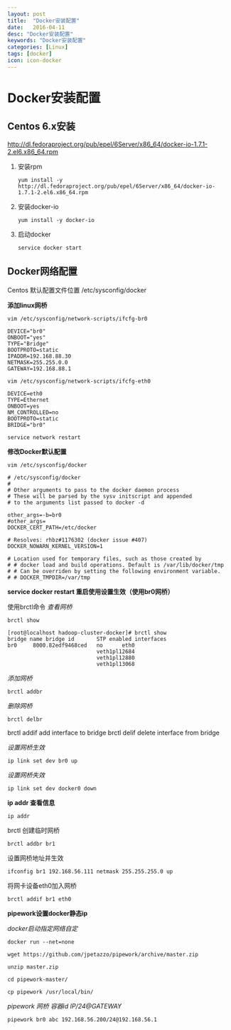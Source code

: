 ```yaml
---
layout: post
title:  "Docker安装配置"
date:   2016-04-11
desc: "Docker安装配置"
keywords: "Docker安装配置"
categories: [Linux]
tags: [docker]
icon: icon-docker
---
```


# Docker安装配置

## Centos 6.x安装
http://dl.fedoraproject.org/pub/epel/6Server/x86_64/docker-io-1.7.1-2.el6.x86_64.rpm

1. 安装rpm
	
	```
	yum install -y http://dl.fedoraproject.org/pub/epel/6Server/x86_64/docker-io-1.7.1-2.el6.x86_64.rpm
	```

2. 安装docker-io
	
	```
	yum install -y docker-io
	```

3. 启动docker

	```
	service docker start
	```

## Docker网络配置

Centos 默认配置文件位置 /etc/sysconfig/docker

**添加linux网桥**

```
vim /etc/sysconfig/network-scripts/ifcfg-br0
```
```
DEVICE="br0"
ONBOOT="yes"
TYPE="Bridge"
BOOTPROTO=static
IPADDR=192.168.88.30
NETMASK=255.255.0.0
GATEWAY=192.168.88.1
```
```
vim /etc/sysconfig/network-scripts/ifcfg-eth0 
```
```
DEVICE=eth0
TYPE=Ethernet
ONBOOT=yes
NM_CONTROLLED=no
BOOTPROTO=static
BRIDGE="br0"
```
```
service network restart
```
**修改Docker默认配置**

```
vim /etc/sysconfig/docker
```
```
# /etc/sysconfig/docker
#
# Other arguments to pass to the docker daemon process
# These will be parsed by the sysv initscript and appended
# to the arguments list passed to docker -d

other_args=-b=br0
#other_args=
DOCKER_CERT_PATH=/etc/docker

# Resolves: rhbz#1176302 (docker issue #407)
DOCKER_NOWARN_KERNEL_VERSION=1

# Location used for temporary files, such as those created by
# # docker load and build operations. Default is /var/lib/docker/tmp
# # Can be overriden by setting the following environment variable.
# # DOCKER_TMPDIR=/var/tmp
```

**service docker restart 重启使用设置生效（使用br0网桥）**

使用brctl命令
*查看网桥*

```
brctl show 
```
```
[root@localhost hadoop-cluster-docker]# brctl show
bridge name	bridge id		STP enabled	interfaces
br0		8000.82edf9468ced	no		eth0
							veth1pl12684
							veth1pl12880
							veth1pl13068
```
*添加网桥*

```
brctl addbr 
```
*删除网桥*

```
brctl delbr 
```

brctl 	addif     <bridge> <device>	add interface to bridge
brctl     delif     <bridge> <device>	delete interface from bridge

*设置网桥生效*

```
ip link set dev br0 up 
```
*设置网桥失效*

```
ip link set dev docker0 down 
```
**ip addr 查看信息**

```
ip addr
```

brctl 创建临时网桥

```
brctl addbr br1
```
设置网桥地址并生效

```
ifconfig br1 192.168.56.111 netmask 255.255.255.0 up 
```
将网卡设备eth0加入网桥

```
brctl addif br1 eth0 
```

**pipework设置docker静态ip**

*docker启动指定网络自定*

```
docker run --net=none  
```
```
wget https://github.com/jpetazzo/pipework/archive/master.zip
```
```
unzip master.zip
```
```
cd pipework-master/
```
```
cp pipework /usr/local/bin/
```

*pipework 网桥 容器id IP/24@GATEWAY*

```
pipework br0 abc 192.168.56.200/24@192.168.56.1
```


